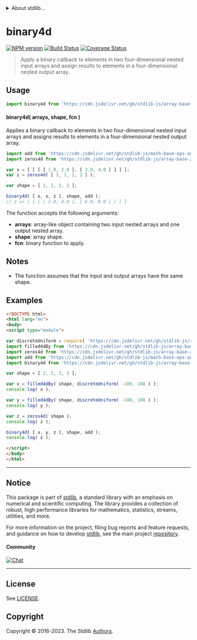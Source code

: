 <!--

@license Apache-2.0

Copyright (c) 2023 The Stdlib Authors.

Licensed under the Apache License, Version 2.0 (the "License");
you may not use this file except in compliance with the License.
You may obtain a copy of the License at

   http://www.apache.org/licenses/LICENSE-2.0

Unless required by applicable law or agreed to in writing, software
distributed under the License is distributed on an "AS IS" BASIS,
WITHOUT WARRANTIES OR CONDITIONS OF ANY KIND, either express or implied.
See the License for the specific language governing permissions and
limitations under the License.

-->


<details>
  <summary>
    About stdlib...
  </summary>
  <p>We believe in a future in which the web is a preferred environment for numerical computation. To help realize this future, we've built stdlib. stdlib is a standard library, with an emphasis on numerical and scientific computation, written in JavaScript (and C) for execution in browsers and in Node.js.</p>
  <p>The library is fully decomposable, being architected in such a way that you can swap out and mix and match APIs and functionality to cater to your exact preferences and use cases.</p>
  <p>When you use stdlib, you can be absolutely certain that you are using the most thorough, rigorous, well-written, studied, documented, tested, measured, and high-quality code out there.</p>
  <p>To join us in bringing numerical computing to the web, get started by checking us out on <a href="https://github.com/stdlib-js/stdlib">GitHub</a>, and please consider <a href="https://opencollective.com/stdlib">financially supporting stdlib</a>. We greatly appreciate your continued support!</p>
</details>

# binary4d

[![NPM version][npm-image]][npm-url] [![Build Status][test-image]][test-url] [![Coverage Status][coverage-image]][coverage-url] <!-- [![dependencies][dependencies-image]][dependencies-url] -->

> Apply a binary callback to elements in two four-dimensional nested input arrays and assign results to elements in a four-dimensional nested output array.

<section class="intro">

</section>

<!-- /.intro -->



<section class="usage">

## Usage

```javascript
import binary4d from 'https://cdn.jsdelivr.net/gh/stdlib-js/array-base-binary4d@v0.1.0-esm/index.mjs';
```

#### binary4d( arrays, shape, fcn )

Applies a binary callback to elements in two four-dimensional nested input arrays and assigns results to elements in a four-dimensional nested output array.

```javascript
import add from 'https://cdn.jsdelivr.net/gh/stdlib-js/math-base-ops-add@esm/index.mjs';
import zeros4d from 'https://cdn.jsdelivr.net/gh/stdlib-js/array-base-zeros4d@esm/index.mjs';

var x = [ [ [ [ 1.0, 2.0 ], [ 3.0, 4.0 ] ] ] ];
var z = zeros4d( [ 1, 1, 2, 2 ] );

var shape = [ 1, 1, 2, 2 ];

binary4d( [ x, x, z ], shape, add );
// z => [ [ [ [ 2.0, 4.0 ], [ 6.0, 8.0 ] ] ] ]
```

The function accepts the following arguments:

-   **arrays**: array-like object containing two input nested arrays and one output nested array.
-   **shape**: array shape.
-   **fcn**: binary function to apply.

</section>

<!-- /.usage -->

<section class="notes">

## Notes

-   The function assumes that the input and output arrays have the same shape.

</section>

<!-- /.notes -->

<section class="examples">

## Examples

<!-- eslint no-undef: "error" -->

```html
<!DOCTYPE html>
<html lang="en">
<body>
<script type="module">

var discreteUniform = require( 'https://cdn.jsdelivr.net/gh/stdlib-js/random-base-discrete-uniform' ).factory;
import filled4dBy from 'https://cdn.jsdelivr.net/gh/stdlib-js/array-base-filled4d-by@esm/index.mjs';
import zeros4d from 'https://cdn.jsdelivr.net/gh/stdlib-js/array-base-zeros4d@esm/index.mjs';
import add from 'https://cdn.jsdelivr.net/gh/stdlib-js/math-base-ops-add@esm/index.mjs';
import binary4d from 'https://cdn.jsdelivr.net/gh/stdlib-js/array-base-binary4d@v0.1.0-esm/index.mjs';

var shape = [ 2, 2, 3, 3 ];

var x = filled4dBy( shape, discreteUniform( -100, 100 ) );
console.log( x );

var y = filled4dBy( shape, discreteUniform( -100, 100 ) );
console.log( y );

var z = zeros4d( shape );
console.log( z );

binary4d( [ x, y, z ], shape, add );
console.log( z );

</script>
</body>
</html>
```

</section>

<!-- /.examples -->

<!-- Section for related `stdlib` packages. Do not manually edit this section, as it is automatically populated. -->

<section class="related">

</section>

<!-- /.related -->

<!-- Section for all links. Make sure to keep an empty line after the `section` element and another before the `/section` close. -->


<section class="main-repo" >

* * *

## Notice

This package is part of [stdlib][stdlib], a standard library with an emphasis on numerical and scientific computing. The library provides a collection of robust, high performance libraries for mathematics, statistics, streams, utilities, and more.

For more information on the project, filing bug reports and feature requests, and guidance on how to develop [stdlib][stdlib], see the main project [repository][stdlib].

#### Community

[![Chat][chat-image]][chat-url]

---

## License

See [LICENSE][stdlib-license].


## Copyright

Copyright &copy; 2016-2023. The Stdlib [Authors][stdlib-authors].

</section>

<!-- /.stdlib -->

<!-- Section for all links. Make sure to keep an empty line after the `section` element and another before the `/section` close. -->

<section class="links">

[npm-image]: http://img.shields.io/npm/v/@stdlib/array-base-binary4d.svg
[npm-url]: https://npmjs.org/package/@stdlib/array-base-binary4d

[test-image]: https://github.com/stdlib-js/array-base-binary4d/actions/workflows/test.yml/badge.svg?branch=v0.1.0
[test-url]: https://github.com/stdlib-js/array-base-binary4d/actions/workflows/test.yml?query=branch:v0.1.0

[coverage-image]: https://img.shields.io/codecov/c/github/stdlib-js/array-base-binary4d/main.svg
[coverage-url]: https://codecov.io/github/stdlib-js/array-base-binary4d?branch=main

<!--

[dependencies-image]: https://img.shields.io/david/stdlib-js/array-base-binary4d.svg
[dependencies-url]: https://david-dm.org/stdlib-js/array-base-binary4d/main

-->

[chat-image]: https://img.shields.io/gitter/room/stdlib-js/stdlib.svg
[chat-url]: https://app.gitter.im/#/room/#stdlib-js_stdlib:gitter.im

[stdlib]: https://github.com/stdlib-js/stdlib

[stdlib-authors]: https://github.com/stdlib-js/stdlib/graphs/contributors

[umd]: https://github.com/umdjs/umd
[es-module]: https://developer.mozilla.org/en-US/docs/Web/JavaScript/Guide/Modules

[deno-url]: https://github.com/stdlib-js/array-base-binary4d/tree/deno
[umd-url]: https://github.com/stdlib-js/array-base-binary4d/tree/umd
[esm-url]: https://github.com/stdlib-js/array-base-binary4d/tree/esm
[branches-url]: https://github.com/stdlib-js/array-base-binary4d/blob/main/branches.md

[stdlib-license]: https://raw.githubusercontent.com/stdlib-js/array-base-binary4d/main/LICENSE

</section>

<!-- /.links -->
